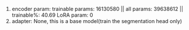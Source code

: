 1. encoder param: trainable params: 16130580 || all params: 39638612 || trainable%: 40.69
LoRA param: 0
2. adapter: None, this is a base model(train the segmentation head only)

